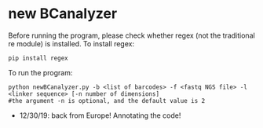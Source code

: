 # new BCanalyzer
Before running the program, please check whether regex (not the traditional re module) is installed. To install regex:
```
pip install regex
```
To run the program:
```
python newBCanalyzer.py -b <list of barcodes> -f <fastq NGS file> -l <linker sequence> [-n number of dimensions]
#the argument -n is optional, and the default value is 2
```
- 12/30/19: back from Europe! Annotating the code! 
